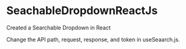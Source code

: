 # SeachableDropdownReactJs
Created a Searchable Dropdown in React

Change the API path, request, response, and token in useSeaarch.js.
